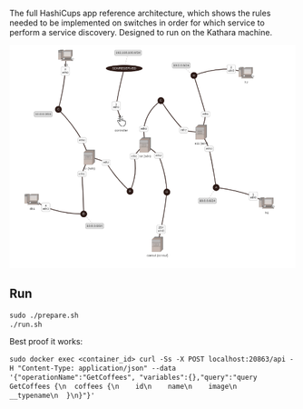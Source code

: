 The full HashiCups app reference architecture, which shows the rules needed to be implemented on switches in order for which service to perform a service discovery. Designed to run on the Kathara machine. 

![Topology](./topology.png)


## Run
```
sudo ./prepare.sh
./run.sh
```

Best proof it works:
```
sudo docker exec <container_id> curl -Ss -X POST localhost:20863/api -H "Content-Type: application/json" --data '{"operationName":"GetCoffees", "variables":{},"query":"query GetCoffees {\n  coffees {\n    id\n    name\n    image\n    __typename\n  }\n}"}'
```